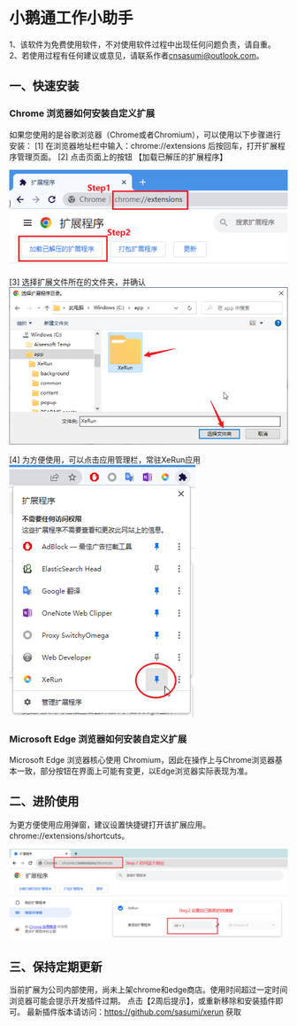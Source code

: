 # 小鹅通工作小助手
1、该软件为免费使用软件，不对使用软件过程中出现任何问题负责，请自重。
2、若使用过程有任何建议或意见，请联系作者<a href="mailto:cnsasumi@outlook.com">cnsasumi@outlook.com</a>。

## 一、快速安装

### Chrome 浏览器如何安装自定义扩展

如果您使用的是谷歌浏览器（Chrome或者Chromium），可以使用以下步骤进行安装：
[1] 在浏览器地址栏中输入：chrome://extensions 后按回车，打开扩展程序管理页面。
[2] 点击页面上的按钮 【加载已解压的扩展程序】

![image-20221107143106178](assert/doc/image-20221107143106178.png)

[3] 选择扩展文件所在的文件夹，并确认
![image-20221107143650949](assert/doc/image-20221107143650949.png)

[4] 为方便使用，可以点击应用管理栏，常驻XeRun应用
![image-20221107143933054](assert/doc/image-20221107143933054.png)

### Microsoft Edge 浏览器如何安装自定义扩展

Microsoft Edge 浏览器核心使用 Chromium，因此在操作上与Chrome浏览器基本一致，部分按钮在界面上可能有变更，以Edge浏览器实际表现为准。

## 二、进阶使用
为更方便使用应用弹窗，建议设置快捷键打开该扩展应用。
chrome://extensions/shortcuts。

![为扩展设置快捷键](assert/doc/image-20231111.png)

## 三、保持定期更新
当前扩展为公司内部使用，尚未上架chrome和edge商店。使用时间超过一定时间浏览器可能会提示开发插件过期。
点击【2周后提示】，或重新移除和安装插件即可。
最新插件版本请访问：https://github.com/sasumi/xerun 获取
